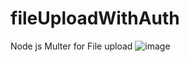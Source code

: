 # fileUploadWithAuth
Node js Multer for File upload
![image](https://github.com/divyanshujamloki/fileUploadWithAuth/assets/77928275/6a558bf7-98ef-4d23-ab43-4f63b8a8be14)
